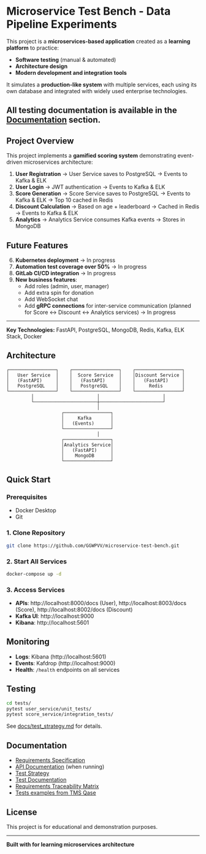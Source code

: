 # Microservice Test Bench - Data Pipeline Experiments

This project is a **microservices-based application** created as a **learning platform** to practice:

- **Software testing** (manual & automated)
- **Architecture design**
- **Modern development and integration tools**

It simulates a **production-like system** with multiple services, each using its own database and integrated with widely used enterprise technologies.

All testing documentation is available in the [Documentation](#documentation) section.
---

## Project Overview

This project implements a **gamified scoring system** demonstrating event-driven microservices architecture:

1. **User Registration** → User Service saves to PostgreSQL → Events to Kafka & ELK
2. **User Login** → JWT authentication → Events to Kafka & ELK  
3. **Score Generation** → Score Service saves to PostgreSQL → Events to Kafka & ELK → Top 10 cached in Redis
4. **Discount Calculation** → Based on age + leaderboard → Cached in Redis → Events to Kafka & ELK
5. **Analytics** → Analytics Service consumes Kafka events → Stores in MongoDB

## Future Features

6. **Kubernetes deployment** → In progress  
7. **Automation test coverage over 50%** → In progress  
8. **GitLab CI/CD integration** → In progress  
9. **New business features**:  
   - Add roles (admin, user, manager)  
   - Add extra spin for donation  
   - Add WebSocket chat  
   - Add **gRPC connections** for inter-service communication (planned for Score ↔ Discount ↔ Analytics services) -> In progress

---

**Key Technologies:** FastAPI, PostgreSQL, MongoDB, Redis, Kafka, ELK Stack, Docker


## Architecture

```
┌─────────────────┐    ┌─────────────────┐    ┌─────────────────┐
│   User Service  │    │  Score Service  │    │Discount Service │
│   (FastAPI)     │    │   (FastAPI)     │    │   (FastAPI)     │
│   PostgreSQL    │    │   PostgreSQL    │    │     Redis       │
└─────────────────┘    └─────────────────┘    └─────────────────┘
         │                       │                       │
         └───────────────────────┼───────────────────────┘
                                 │
                    ┌─────────────────┐
                    │     Kafka       │
                    │   (Events)      │
                    └─────────────────┘
                                 │
                    ┌─────────────────┐
                    │Analytics Service│
                    │   (FastAPI)     │
                    │    MongoDB      │
                    └─────────────────┘
```

## Quick Start

### Prerequisites
- Docker Desktop
- Git

### 1. Clone Repository
```bash
git clone https://github.com/GGWPVV/microservice-test-bench.git
```

### 2. Start All Services
```bash
docker-compose up -d
```

### 3. Access Services
- **APIs**: http://localhost:8000/docs (User), http://localhost:8003/docs (Score), http://localhost:8002/docs (Discount)
- **Kafka UI**: http://localhost:9000
- **Kibana**: http://localhost:5601

##  Monitoring

- **Logs**: Kibana (http://localhost:5601)
- **Events**: Kafdrop (http://localhost:9000)
- **Health**: `/health` endpoints on all services

##  Testing

```bash
cd tests/
pytest user_service/unit_tests/
pytest score_service/integration_tests/
```

See [docs/test_strategy.md](docs/test_strategy.md) for details.

##  Documentation

- [Requirements Specification](docs/requirements.md)
- [API Documentation](http://localhost:8000/docs) (when running)
- [Test Strategy](docs/test_strategy.md)
- [Test Documentation](tests)
- [Requirements Traceability Matrix](https://www.notion.so/25e317ee517d806fb731c16fb6f0ac5d?v=25e317ee517d80f8a008000c4f15e1a6&source=copy_link)
- [Tests examples from TMS Qase](./tests/Tests%20from%20Qase%20TMS/)
##  License

This project is for educational and demonstration purposes.

---

**Built with for learning microservices architecture**